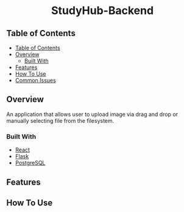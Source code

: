 <!-- Please update value in the {}  -->

<h1 align="center">StudyHub-Backend</h1>

<!-- TABLE OF CONTENTS -->

## Table of Contents

- [Table of Contents](#table-of-contents)
- [Overview](#overview)
  - [Built With](#built-with)
- [Features](#features)
- [How To Use](#how-to-use)
- [Common Issues](#common-issues)

<!-- OVERVIEW -->

## Overview

An application that allows user to upload image via drag and drop or manually selecting file from the filesystem.

### Built With

<!-- This section should list any major frameworks that you built your project using. Here are a few examples.-->

- [React](https://reactjs.org/)
- [Flask](https://flask.palletsprojects.com/en/2.2.x/)
- [PostgreSQL](https://www.postgresql.org/)

## Features

<!-- List the features of your application or follow the template. Don't share the figma file here :) -->

## How To Use

